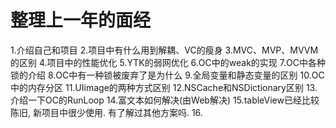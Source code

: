 # 整理上一年的面经
1.介绍自己和项目
2.项目中有什么用到解耦、VC的瘦身
3.MVC、MVP、MVVM的区别
4.项目中的性能优化
5.YTK的弱网优化
6.OC中的weak的实现
7.OC中各种锁的介绍
8.OC中有一种锁被废弃了是为什么
9.全局变量和静态变量的区别
10.OC中的内存分区 
11.UIimage的两种方式区别
12.NSCache和NSDictionary区别
13.介绍一下OC的RunLoop
14.富文本如何解决(由Web解决)
15.tableView已经比较陈旧, 新项目中很少使用. 有了解过其他方案吗.
16.